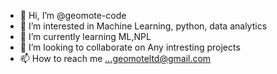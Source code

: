 - 👋 Hi, I’m @geomote-code
- 👀 I’m interested in Machine Learning, python, data analytics
- 🌱 I’m currently learning ML,NPL
- 💞️ I’m looking to collaborate on Any intresting projects
- 📫 How to reach me ...geomoteltd@gmail.com

<!---
geomote-code/geomote-code is a ✨ special ✨ repository because its `README.md` (this file) appears on your GitHub profile.
You can click the Preview link to take a look at your changes.
--->
